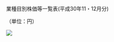 業種目別株価等一覧表(平成30年11・12月分)

（単位：円）

![](https://www.nta.go.jp/tmp/50a2f904-96d8-4fbf-b87a-63b5236a43af/images/22ae4c753901f675264bf0d3422ff68a8b6c6cfca1b001b916bbef1371c742e7.jpg)